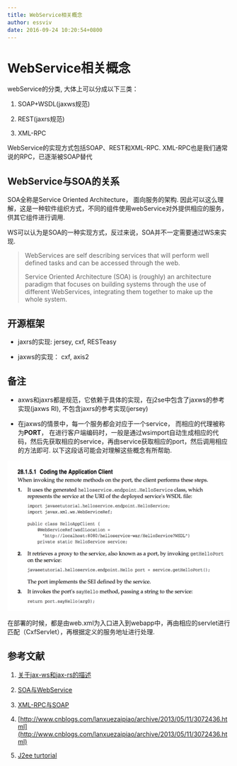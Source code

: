 ```yaml
---
title: WebService相关概念
author: essviv
date: 2016-09-24 10:20:54+0800
---
```


# WebService相关概念

webService的分类, 大体上可以分成以下三类： 

1. SOAP+WSDL(jaxws规范)

2. REST(jaxrs规范)

3. XML-RPC

WebService的实现方式包括SOAP、REST和XML-RPC.  XML-RPC也是我们通常说的RPC，已逐渐被SOAP替代

## WebService与SOA的关系

SOA全称是Service Oriented Architecture， 面向服务的架构. 因此可以这么理解，这是一种软件组织方式，不同的组件使用webService对外提供相应的服务，供其它组件进行调用. 

WS可以认为是SOA的一种实现方式，反过来说，SOA并不一定需要通过WS来实现.

> WebServices are self describing services that will perform well defined tasks and can be accessed through the web.
> 
>Service Oriented Architecture (SOA) is (roughly) an architecture paradigm that focuses on building systems through the use of different WebServices, integrating them together to make up the whole system.

## 开源框架

* jaxrs的实现: jersey, cxf, RESTeasy

* jaxws的实现： cxf, axis2

## 备注

* axws和jaxrs都是规范，它依赖于具体的实现，在j2se中包含了jaxws的参考实现(jaxws RI), 不包含jaxrs的参考实现(jersey)

* 在jaxws的情景中，每一个服务都会对应于一个service， 而相应的代理被称为**PORT**， 在进行客户端编码时，一般是通过wsimport自动生成相应的代码，然后先获取相应的service，再由service获取相应的port，然后调用相应的方法即可. 以下这段话可能会对理解这些概念有所帮助.

![web-service](https://github.com/Essviv/images/blob/master/web-service.jpg?raw=true)

在部署的时候，都是由web.xml为入口进入到webapp中，再由相应的servlet进行匹配（CxfServlet），再根据定义的服务地址进行处理.


## 参考文献 

1. [关于jax-ws和jax-rs的描述](http://stackoverflow.com/questions/15622216/definition-of-jax-ws-and-jax-rs)

2. [SOA与WebService](http://www.javaworld.com/article/2071889/soa/what-is-service-oriented-architecture.html)

3. [XML-RPC与SOAP](http://weblog.masukomi.org/2006/11/21/xml-rpc-vs-soap/)

4. [http://www.cnblogs.com/lanxuezaipiao/archive/2013/05/11/3072436.html](http://www.cnblogs.com/lanxuezaipiao/archive/2013/05/11/3072436.html)

5. [J2ee turtorial](https://docs.oracle.com/javaee/7/tutorial/)

 